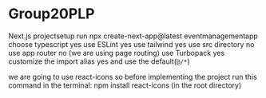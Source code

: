 # Group20PLP
Next.js projectsetup
run npx create-next-app@latest eventmanagementapp 
choose typescript yes
use ESLint yes
use tailwind yes
use src directory no
use app router no (we are using page routing)
use Turbopack yes
customize the import alias yes and use the default(`@/*`)

we are going to use react-icons so before implementing the project run this command in the terminal:
        npm install react-icons (in the root directory)



